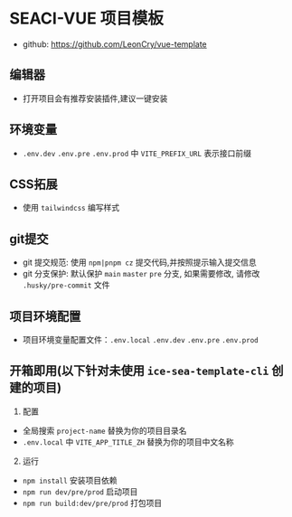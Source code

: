 # SEACI-VUE 项目模板

- github: https://github.com/LeonCry/vue-template

## 编辑器

- 打开项目会有推荐安装插件,建议一键安装

## 环境变量

- `.env.dev` `.env.pre` `.env.prod` 中 `VITE_PREFIX_URL` 表示接口前缀

## CSS拓展

- 使用 `tailwindcss` 编写样式

## git提交

- git 提交规范: 使用 `npm|pnpm cz` 提交代码,并按照提示输入提交信息
- git 分支保护: 默认保护 `main` `master` `pre` 分支, 如果需要修改, 请修改 `.husky/pre-commit` 文件

## 项目环境配置

- 项目环境变量配置文件：`.env.local` `.env.dev` `.env.pre` `.env.prod`

## 开箱即用(以下针对未使用 `ice-sea-template-cli` 创建的项目)

1. 配置

- 全局搜索 `project-name` 替换为你的项目目录名
- `.env.local` 中 `VITE_APP_TITLE_ZH` 替换为你的项目中文名称

2. 运行

- `npm install` 安装项目依赖
- `npm run dev/pre/prod` 启动项目
- `npm run build:dev/pre/prod` 打包项目

